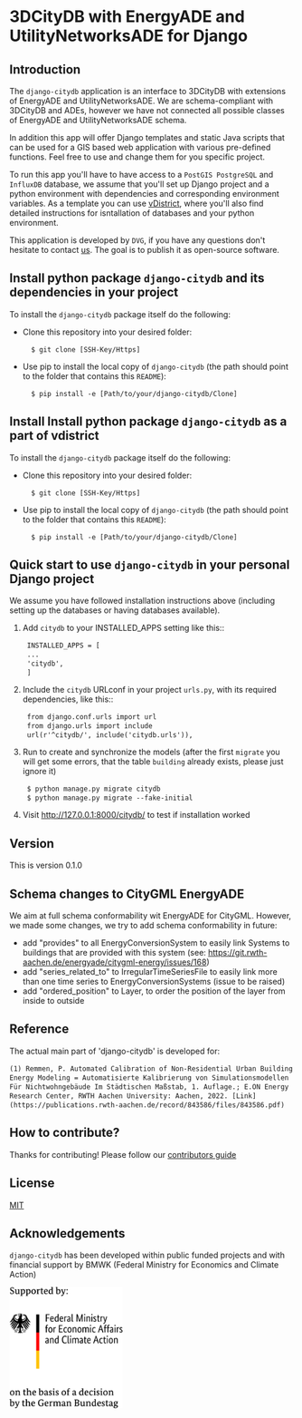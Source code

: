 # 3DCityDB with EnergyADE and UtilityNetworksADE for Django

## Introduction

The `django-citydb` application is an interface to 3DCityDB with extensions of EnergyADE and UtilityNetworksADE. We are schema-compliant
with 3DCityDB and ADEs, however we have not connected all possible classes of EnergyADE and UtilityNetworksADE schema.

In addition this app will offer Django templates and static Java scripts that can be
used for a GIS based web application with various pre-defined functions. Feel
free to use and change them for you specific project.

To run this app you'll have to have access to a `PostGIS PostgreSQL` and `InfluxDB`
database, we assume that you'll set up Django project and a python environment with
dependencies and corresponding environment variables. As a template you can use
[vDistrict](https://github.com/TUB-DVG/vDistrict), where you'll also find detailed instructions for isntallation of
databases and your python environment.

This application is developed by `DVG`, if you have any questions don't hesitate to
contact [us](mailto:info@dvg.tu-berlin.de). The goal is to publish
it as open-source software.

## Install python package `django-citydb` and its dependencies in your project 

To install the `django-citydb` package itself do the following:

- Clone this repository into your desired folder:

        $ git clone [SSH-Key/Https]


- Use pip to install the local copy of `django-citydb` (the path should point to the folder that contains this `README`):

        $ pip install -e [Path/to/your/django-citydb/Clone]


## Install Install python package `django-citydb` as a part of vdistrict

To install the `django-citydb` package itself do the following:

- Clone this repository into your desired folder:

        $ git clone [SSH-Key/Https]


- Use pip to install the local copy of `django-citydb` (the path should point to the folder that contains this `README`):

        $ pip install -e [Path/to/your/django-citydb/Clone]



## Quick start to use `django-citydb` in your personal Django project

We assume you have followed installation instructions above (including setting
up the databases or having databases available).

1. Add `citydb` to your INSTALLED_APPS setting like this::

        INSTALLED_APPS = [
        ...
        'citydb',
        ]

2. Include the `citydb` URLconf in your project `urls.py`, with its required dependencies, like this::

        from django.conf.urls import url
        from django.urls import include
        url(r'^citydb/', include('citydb.urls')),

3. Run to create and synchronize the models (after the first `migrate` you will
    get some errors, that the table `building` already exists, please just ignore it)

        $ python manage.py migrate citydb
        $ python manage.py migrate --fake-initial

5. Visit http://127.0.0.1:8000/citydb/ to test if installation worked

## Version

This is version 0.1.0

## Schema changes to CityGML EnergyADE

We aim at full schema conformability wit EnergyADE for CityGML. However, 
we made some changes, we try to add schema conformability in future:

- add "provides" to all EnergyConversionSystem to easily link Systems to buildings that are provided with this system (see: https://git.rwth-aachen.de/energyade/citygml-energy/issues/168)
- add "series_related_to" to IrregularTimeSeriesFile to easily link more than one time series to EnergyConversionSystems (issue to be raised)
- add "ordered_position" to Layer, to order the position of the layer from inside to outside

## Reference 

The actual main part of 'django-citydb' is developed for: 

    (1) Remmen, P. Automated Calibration of Non-Residential Urban Building Energy Modeling = Automatisierte Kalibrierung von Simulationsmodellen Für Nichtwohngebäude Im Städtischen Maßstab, 1. Auflage.; E.ON Energy Research Center, RWTH Aachen University: Aachen, 2022. [Link](https://publications.rwth-aachen.de/record/843586/files/843586.pdf)

## How to contribute?

Thanks for contributing! Please follow our [contributors guide](./docs/contributor.md)

## License


[MIT](license.md)

## Acknowledgements

`django-citydb` has been developed within public funded projects
and with financial support by BMWK (Federal Ministry for Economics and Climate Action)

<img src="img\bmwk-logo-2022-en-web-transparent.gif" width="200">
